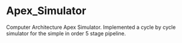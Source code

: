 # Apex_Simulator
Computer Architecture Apex Simulator. Implemented a cycle by cycle simulator for the simple in order 5 stage pipeline.
